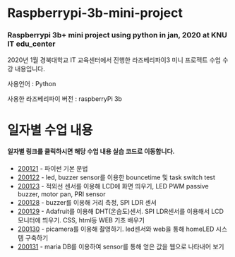 # Raspberrypi-3b-mini-project
### Raspberrypi 3b+ mini project using python in jan, 2020 at KNU IT edu_center

2020년 1월 경북대학교 IT 교육센터에서 진행한 라즈베리파이3 미니 프로젝트 수업 수강 내용입니다.

사용언어 : Python

사용한 라즈베리파이 버전 : raspberryPi 3b



# 일자별 수업 내용
#### 일자별 링크를 클릭하시면 해당 수업 내용 실습 코드로 이동합니다.
* [200121](https://github.com/SEIN126/Raspberrypi-3b-mini-project/tree/master/200121) - 파이썬 기본 문법
* [200122](https://github.com/SEIN126/Raspberrypi-3b-mini-project/tree/master/200122) - led, buzzer sensor를 이용한 bouncetime 및 task switch test
* [200123](https://github.com/SEIN126/Raspberrypi-3b-mini-project/tree/master/200123) - 적외선 센서를 이용해 LCD에 화면 띄우기, LED PWM passive buzzer, motor pan, PRI sensor
* [200128](https://github.com/SEIN126/Raspberrypi-3b-mini-project/tree/master/200128) - buzzer를 이용해 거리 측정, SPI LDR 센서
* [200129](https://github.com/SEIN126/Raspberrypi-3b-mini-project/tree/master/200129) - Adafruit를 이용해 DHT(온습도)센서. SPI LDR센서를 이용해서 LCD 모니터에 띄우기. CSS, html등 WEB 기초 배우기
* [200130](https://github.com/SEIN126/Raspberrypi-3b-mini-project/tree/master/200130) - picamera를 이용해 촬영하기. led센서와 web을 통해 homeLED 시스템 구축하기
* [200131](https://github.com/SEIN126/Raspberrypi-3b-mini-project/tree/master/200131) - maria DB를 이용하여 sensor를 통해 얻은 값을 웹으로 나타내어 보기
